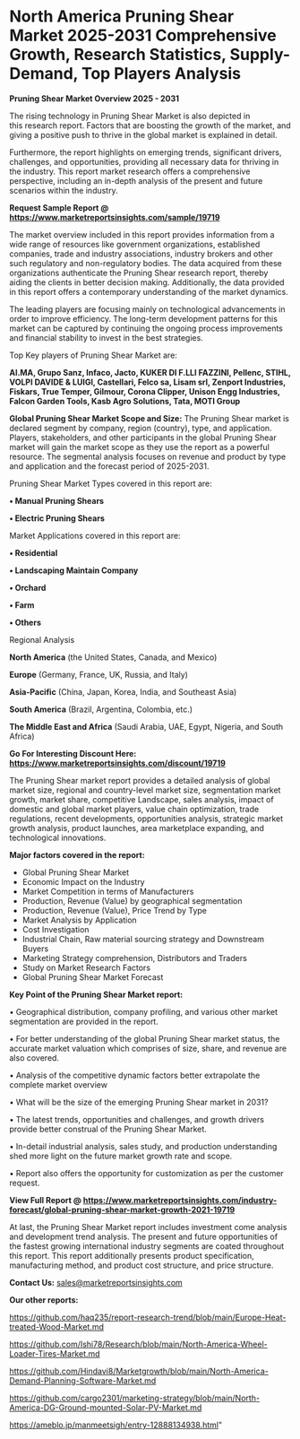 # North America Pruning Shear Market 2025-2031 Comprehensive Growth, Research Statistics, Supply-Demand,  Top Players Analysis

<Strong> Pruning Shear Market Overview 2025 - 2031</strong>

The rising technology in Pruning Shear Market is also depicted in this research report. Factors that are boosting the growth of the market, and giving a positive push to thrive in the global market is explained in detail.

Furthermore, the report highlights on emerging trends, significant drivers, challenges, and opportunities, providing all necessary data for thriving in the industry. This report market research offers a comprehensive perspective, including an in-depth analysis of the present and future scenarios within the industry.

<strong>Request Sample Report @ <a href=https://www.marketreportsinsights.com/sample/19719>https://www.marketreportsinsights.com/sample/19719</a></strong>

The market overview included in this report provides information from a wide range of resources like government organizations, established companies, trade and industry associations, industry brokers and other such regulatory and non-regulatory bodies. The data acquired from these organizations authenticate the Pruning Shear research report, thereby aiding the clients in better decision making. Additionally, the data provided in this report offers a contemporary understanding of the market dynamics.

The leading players are focusing mainly on technological advancements in order to improve efficiency. The long-term development patterns for this market can be captured by continuing the ongoing process improvements and financial stability to invest in the best strategies.

Top Key players of Pruning Shear Market are:

<strong>AI.MA, Grupo Sanz, Infaco, Jacto, KUKER DI F.LLI FAZZINI, Pellenc, STIHL, VOLPI DAVIDE & LUIGI, Castellari, Felco sa, Lisam srl, Zenport Industries, Fiskars, True Temper, Gilmour, Corona Clipper, Unison Engg Industries, Falcon Garden Tools, Kasb Agro Solutions, Tata, MOTI Group</strong>

<strong><b>Global Pruning Shear Market Scope and Size:</b></strong>
The Pruning Shear market is declared segment by company, region (country), type, and application. Players, stakeholders, and other participants in the global Pruning Shear market will gain the market scope as they use the report as a powerful resource. The segmental analysis focuses on revenue and product by type and application and the forecast period of 2025-2031.

Pruning Shear Market Types covered in this report are:

<strong>• Manual Pruning Shears

• Electric Pruning Shears</strong>

Market Applications covered in this report are:

<strong>• Residential

• Landscaping Maintain Company

• Orchard

• Farm

• Others</strong> 

Regional Analysis

<strong>North America</strong> (the United States, Canada, and Mexico)

<strong>Europe</strong> (Germany, France, UK, Russia, and Italy)

<strong>Asia-Pacific</strong> (China, Japan, Korea, India, and Southeast Asia)

<strong>South America</strong> (Brazil, Argentina, Colombia, etc.)

<strong>The Middle East and Africa</strong> (Saudi Arabia, UAE, Egypt, Nigeria, and South Africa)

<strong>Go For Interesting Discount Here: <a href=https://www.marketreportsinsights.com/discount/19719>https://www.marketreportsinsights.com/discount/19719</a></strong>

The Pruning Shear market report provides a detailed analysis of global market size, regional and country-level market size, segmentation market growth, market share, competitive Landscape, sales analysis, impact of domestic and global market players, value chain optimization, trade regulations, recent developments, opportunities analysis, strategic market growth analysis, product launches, area marketplace expanding, and technological innovations.

<strong><b>Major factors covered in the report:</b></strong>
<ul>
  <li>Global Pruning Shear Market </li>
  <li>Economic Impact on the Industry</li>
  <li>Market Competition in terms of Manufacturers</li>
  <li>Production, Revenue (Value) by geographical segmentation</li>
  <li>Production, Revenue (Value), Price Trend by Type</li>
  <li>Market Analysis by Application</li>
  <li>Cost Investigation</li>
  <li>Industrial Chain, Raw material sourcing strategy and Downstream Buyers</li>
  <li>Marketing Strategy comprehension, Distributors and Traders</li>
  <li>Study on Market Research Factors</li>
  <li>Global Pruning Shear Market Forecast</li>
</ul>

<strong><b>Key Point of the Pruning Shear Market report:</b></strong>

• Geographical distribution, company profiling, and various other market segmentation are provided in the report.

• For better understanding of the global Pruning Shear market status, the accurate market valuation which comprises of size, share, and revenue are also covered.

• Analysis of the competitive dynamic factors better extrapolate the complete market overview

• What will be the size of the emerging Pruning Shear market in 2031?

• The latest trends, opportunities and challenges, and growth drivers provide better construal of the Pruning Shear Market.

• In-detail industrial analysis, sales study, and production understanding shed more light on the future market growth rate and scope.

• Report also offers the opportunity for customization as per the customer request.

<strong><b>View Full Report @ <a href=https://www.marketreportsinsights.com/industry-forecast/global-pruning-shear-market-growth-2021-19719>https://www.marketreportsinsights.com/industry-forecast/global-pruning-shear-market-growth-2021-19719</a></b></strong>


At last, the Pruning Shear Market report includes investment come analysis and development trend analysis. The present and future opportunities of the fastest growing international industry segments are coated throughout this report. This report additionally presents product specification, manufacturing method, and product cost structure, and price structure.

<strong>Contact Us:</strong>
sales@marketreportsinsights.com

<strong>Our other reports:</strong>

<a href=https://github.com/haq235/report-research-trend/blob/main/Europe-Heat-treated-Wood-Market.md>https://github.com/haq235/report-research-trend/blob/main/Europe-Heat-treated-Wood-Market.md</a>

<a href=https://github.com/Ishi78/Research/blob/main/North-America-Wheel-Loader-Tires-Market.md>https://github.com/Ishi78/Research/blob/main/North-America-Wheel-Loader-Tires-Market.md</a>

<a href=https://github.com/Hindavi8/Marketgrowth/blob/main/North-America-Demand-Planning-Software-Market.md>https://github.com/Hindavi8/Marketgrowth/blob/main/North-America-Demand-Planning-Software-Market.md</a>

<a href=https://github.com/cargo2301/marketing-strategy/blob/main/North-America-DG-Ground-mounted-Solar-PV-Market.md>https://github.com/cargo2301/marketing-strategy/blob/main/North-America-DG-Ground-mounted-Solar-PV-Market.md</a>

<a href=https://ameblo.jp/manmeetsigh/entry-12888134938.html>https://ameblo.jp/manmeetsigh/entry-12888134938.html</a>"
